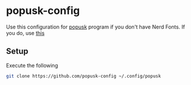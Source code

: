 # popusk-config

Use this configuration for [popusk](https://github.com/davudMagomedov/popusk) program if you don't have Nerd Fonts. If you do, use [this](https://github.com/davudMagomedov/popusk-config-nerdfont)

## Setup
Execute the following
```bash
git clone https://github.com/popusk-config ~/.config/popusk
```
